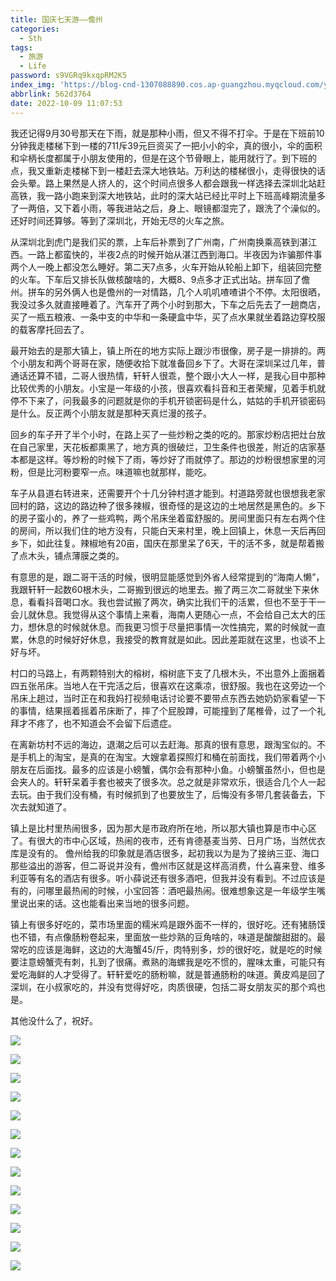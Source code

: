 ```yaml
---
title: 国庆七天游——儋州
categories:
  - Sth
tags:
  - 旅游
  - Life
password: s9VGRq9kxqpRM2K5
index_img: 'https://blog-cnd-1307088890.cos.ap-guangzhou.myqcloud.com/yspyz.jpg'
abbrlink: 562d3764
date: 2022-10-09 11:07:53
---
```


<!-- more -->
<!-- categories:Dev、Ops、Study、Sth、News、work-->
<!-- tags: 
Python、MySQL、LeetCode、机器学习、Linux、Big Data、Java、BlockChain、Docker、Web 、分布式、
Maven、数据结构、JVM、JavaScript、Crontab、Shell、Ubuntu、VPN、NodeJS、String、VM、Hadoop、
Life、树莓派、Git、Hexo、算法、运维、网络、看法、电影、美学、写作、哲学、文档、绘画、前端、
历史、政治、社会、
 -->

我还记得9月30号那天在下雨，就是那种小雨，但又不得不打伞。于是在下班前10分钟我走楼梯下到一楼的711斥39元巨资买了一把小小的伞，真的很小，伞的面积和伞柄长度都属于小朋友使用的，但是在这个节骨眼上，能用就行了。到下班的点，我又重新走楼梯下到一楼赶去深大地铁站。万利达的楼梯很小，走得很快的话会头晕。路上果然是人挤人的，这个时间点很多人都会跟我一样选择去深圳北站赶高铁，我一路小跑来到深大地铁站，此时的深大站已经比平时上下班高峰期流量多了一两倍，又下着小雨，等我进站之后，身上、眼镜都湿完了，跟洗了个澡似的。还好时间还算够。等到了深圳北，开始无尽的火车之旅。

从深圳北到虎门是我们买的票，上车后补票到了广州南，广州南换乘高铁到湛江西。一路上都蛮快的，半夜2点的时候开始从湛江西到海口。半夜因为诈骗那件事两个人一晚上都没怎么睡好。第二天7点多，火车开始从轮船上卸下，组装回完整的火车。下车后又排长队做核酸啥的，大概8、9点多才正式出站。拼车回了儋州。拼车的另外俩人也是儋州的一对情路，几个人叽叽喳喳讲个不停。太阳很晒，我没过多久就直接睡着了。汽车开了两个小时到那大，下车之后先去了一趟商店，买了一瓶五粮液、一条中支的中华和一条硬盒中华，买了点水果就坐着路边穿校服的载客摩托回去了。

最开始去的是那大镇上，镇上所在的地方实际上跟沙市很像，房子是一排排的。两个小朋友和两个哥哥在家，随便收拾下就准备回乡下了。大哥在深圳呆过几年，普通话还算不错，二哥人很热情，轩轩人很乖，整个跟小大人一样，是我心目中那种比较优秀的小朋友。小宝是一年级的小孩，很喜欢看抖音和王者荣耀，见着手机就停不下来了，问我最多的问题就是你的手机开锁密码是什么，姑姑的手机开锁密码是什么。反正两个小朋友就是那种天真烂漫的孩子。

回乡的车子开了半个小时，在路上买了一些炒粉之类的吃的。那家炒粉店把灶台放在自己家里，天花板都熏黑了，地方真的很破烂，卫生条件也很差，附近的店家基本都是这样。等炒粉的时候下了雨，等炒好了雨就停了。那边的炒粉很想家里的河粉，但是比河粉要窄一点。味道嘛也就那样，能吃。

车子从县道右转进来，还需要开个十几分钟村道才能到。村道路旁就也很想我老家回村的路，这边的路边种了很多辣椒，很奇怪的是这边的土地居然是黑色的。乡下的房子蛮小的，养了一些鸡鸭，两个吊床坐着蛮舒服的。房间里面只有左右两个住的房间，所以我们住的地方没有，只能白天来村里，晚上回镇上，休息一天后再回乡下，如此往复。辣椒地有20亩，国庆在那里呆了6天，干的活不多，就是帮着搬了点木头，铺点薄膜之类的。

有意思的是，跟二哥干活的时候，很明显能感觉到外省人经常提到的“海南人懒”，我跟轩轩一起数60根木头，二哥搬到很远的地里去。搬了两三次二哥就坐下来休息，看看抖音喝口水。我也尝试搬了两次，确实比我们干的活累，但也不至于干一会儿就休息。我觉得从这个事情上来看，海南人更随心一点，不会给自己太大的压力，想休息的时候就休息。而我更习惯于尽量把事情一次性搞完，累的时候就一直累，休息的时候好好休息，我接受的教育就是如此。因此差距就在这里，也谈不上好与坏。

村口的马路上，有两颗特别大的榕树，榕树底下支了几根木头，不出意外上面捆着四五张吊床。当地人在干完活之后，很喜欢在这乘凉，很舒服。我也在这旁边一个吊床上趟过，当时正在和我妈打视频电话讨论要不要带点东西去她奶奶家看望一下的事情，结果摇着摇着吊床断了，摔了个屁股蹲，可能撞到了尾椎骨，过了一个礼拜才不疼了，也不知道会不会留下后遗症。

在离新坊村不远的海边，退潮之后可以去赶海。那真的很有意思，跟淘宝似的。不是手机上的淘宝，是真的在淘宝。大嫂拿着探照灯和桶在前面找，我们带着两个小朋友在后面找。最多的应该是小螃蟹，偶尔会有那种小鱼。小螃蟹虽然小，但也是会夹人的。轩轩呆着手套也被夹了很多次。总之就是非常欢乐，很适合几个人一起去玩。由于我们没有桶，有时候抓到了也要放生了，后悔没有多带几套装备去，下次去就知道了。

镇上是比村里热闹很多，因为那大是市政府所在地，所以那大镇也算是市中心区了。有很大的市中心区域，热闹的夜市，还有肯德基麦当劳、日月广场，当然优衣库是没有的。 儋州给我的印象就是酒店很多，起初我以为是为了接纳三亚、海口那些溢出的游客，但二哥说并没有，儋州市区就是这样高消费，什么喜来登、维多利亚等有名的酒店有很多。听小薛说还有很多酒吧，但我并没有看到。不过应该是有的，问哪里最热闹的时候，小宝回答：酒吧最热闹。很难想象这是一年级学生嘴里说出来的话。这也能看出来当地的很多问题。

镇上有很多好吃的，菜市场里面的糯米鸡是跟外面不一样的，很好吃。还有猪肠馍也不错，有点像肠粉卷起来，里面放一些炒熟的豆角啥的，味道是酸酸甜甜的。最常吃的应该是海鲜，这边的大海蟹45/斤，肉特别多，炒的很好吃，就是吃的时候要注意螃蟹壳有刺，扎到了很痛。煮熟的海螺我是吃不惯的，腥味太重，可能只有爱吃海鲜的人才受得了。轩轩爱吃的肠粉嘛，就是普通肠粉的味道。黄皮鸡是回了深圳，在小叔家吃的，并没有觉得好吃，肉质很硬，包括二哥女朋友买的那个鸡也是。



其他没什么了，祝好。



![](https://blog-cnd-1307088890.cos.ap-guangzhou.myqcloud.com/%E5%BE%AE%E4%BF%A1%E5%9B%BE%E7%89%87_20221009105203.png)

![](https://blog-cnd-1307088890.cos.ap-guangzhou.myqcloud.com/%E5%BE%AE%E4%BF%A1%E5%9B%BE%E7%89%87_20221009105210.jpg)

![](https://blog-cnd-1307088890.cos.ap-guangzhou.myqcloud.com/%E5%BE%AE%E4%BF%A1%E5%9B%BE%E7%89%87_20221009105215.jpg)

![](https://blog-cnd-1307088890.cos.ap-guangzhou.myqcloud.com/%E5%BE%AE%E4%BF%A1%E5%9B%BE%E7%89%87_20221009105220.jpg)

![](https://blog-cnd-1307088890.cos.ap-guangzhou.myqcloud.com/%E5%BE%AE%E4%BF%A1%E5%9B%BE%E7%89%87_20221009105225.jpg)

![](https://blog-cnd-1307088890.cos.ap-guangzhou.myqcloud.com/%E5%BE%AE%E4%BF%A1%E5%9B%BE%E7%89%87_20221009105229.jpg)

![](https://blog-cnd-1307088890.cos.ap-guangzhou.myqcloud.com/%E5%BE%AE%E4%BF%A1%E5%9B%BE%E7%89%87_20221009105232.jpg)

![](https://blog-cnd-1307088890.cos.ap-guangzhou.myqcloud.com/%E5%BE%AE%E4%BF%A1%E5%9B%BE%E7%89%87_20221009105235.jpg)

![](https://blog-cnd-1307088890.cos.ap-guangzhou.myqcloud.com/%E5%BE%AE%E4%BF%A1%E5%9B%BE%E7%89%87_20221009105244.jpg)

![](https://blog-cnd-1307088890.cos.ap-guangzhou.myqcloud.com/%E5%BE%AE%E4%BF%A1%E5%9B%BE%E7%89%87_20221009105253.jpg)

![](https://blog-cnd-1307088890.cos.ap-guangzhou.myqcloud.com/%E5%BE%AE%E4%BF%A1%E5%9B%BE%E7%89%87_20221009105256.jpg)

![](https://blog-cnd-1307088890.cos.ap-guangzhou.myqcloud.com/%E5%BE%AE%E4%BF%A1%E5%9B%BE%E7%89%87_20221009105302.jpg)

![](https://blog-cnd-1307088890.cos.ap-guangzhou.myqcloud.com/%E5%BE%AE%E4%BF%A1%E5%9B%BE%E7%89%87_20221009105305.jpg)
